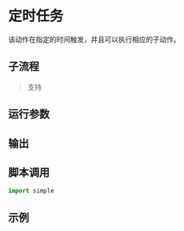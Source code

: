 # 定时任务 
该动作在指定的时间触发，并且可以执行相应的子动作。



## 子流程

> 支持

## 运行参数



## 输出



## 脚本调用

```python
import simple

```

## 示例
